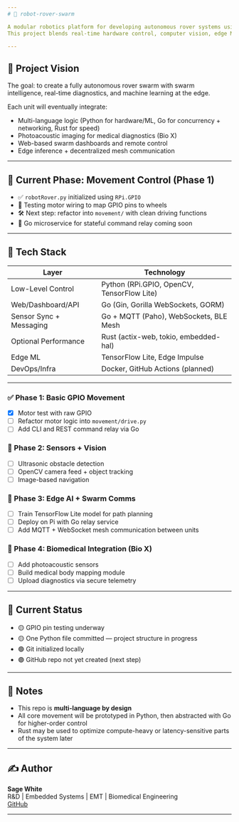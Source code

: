 ```yaml
---
# 🤖 robot-rover-swarm

A modular robotics platform for developing autonomous rover systems using **Python**, **Go**, and optionally **Rust**.  
This project blends real-time hardware control, computer vision, edge ML, and IoT mesh communication — with future biomedical applications.

---
```


## 🧠 Project Vision

The goal: to create a fully autonomous rover swarm with swarm intelligence, real-time diagnostics, and machine learning at the edge.  

Each unit will eventually integrate:
- Multi-language logic (Python for hardware/ML, Go for concurrency + networking, Rust for speed)
- Photoacoustic imaging for medical diagnostics (Bio X)
- Web-based swarm dashboards and remote control
- Edge inference + decentralized mesh communication

---

## 🧾 Current Phase: Movement Control (Phase 1)

- ✅ `robotRover.py` initialized using `RPi.GPIO`
- 🧪 Testing motor wiring to map GPIO pins to wheels
- 🛠 Next step: refactor into `movement/` with clean driving functions
- 🔁 Go microservice for stateful command relay coming soon

---

## 🧰 Tech Stack

| Layer                   | Technology                                |
|------------------------|-------------------------------------------|
| Low-Level Control       | Python (RPi.GPIO, OpenCV, TensorFlow Lite) |
| Web/Dashboard/API       | Go (Gin, Gorilla WebSockets, GORM)         |
| Sensor Sync + Messaging | Go + MQTT (Paho), WebSockets, BLE Mesh    |
| Optional Performance    | Rust (actix-web, tokio, embedded-hal)     |
| Edge ML                 | TensorFlow Lite, Edge Impulse              |
| DevOps/Infra            | Docker, GitHub Actions (planned)          |

---

### ✅ Phase 1: Basic GPIO Movement
- [x] Motor test with raw GPIO
- [ ] Refactor motor logic into `movement/drive.py`
- [ ] Add CLI and REST command relay via Go

### 🚧 Phase 2: Sensors + Vision
- [ ] Ultrasonic obstacle detection
- [ ] OpenCV camera feed + object tracking
- [ ] Image-based navigation

### 🚀 Phase 3: Edge AI + Swarm Comms
- [ ] Train TensorFlow Lite model for path planning
- [ ] Deploy on Pi with Go relay service
- [ ] Add MQTT + WebSocket mesh communication between units

### 🔬 Phase 4: Biomedical Integration (Bio X)
- [ ] Add photoacoustic sensors
- [ ] Build medical body mapping module
- [ ] Upload diagnostics via secure telemetry

---

## 🧪 Current Status

- 🟡 GPIO pin testing underway
- 🟡 One Python file committed — project structure in progress
- 🟢 Git initialized locally
- 🟣 GitHub repo not yet created (next step)

---

## 📌 Notes

- This repo is **multi-language by design**
- All core movement will be prototyped in Python, then abstracted with Go for higher-order control
- Rust may be used to optimize compute-heavy or latency-sensitive parts of the system later

---

## ✍️ Author

**Sage White**  
R&D | Embedded Systems | EMT | Biomedical Engineering  
[GitHub](https://github.com/SageHoshigaki)

---

